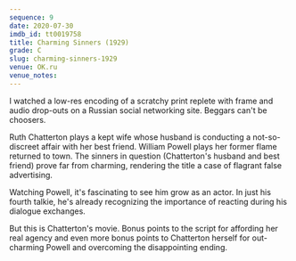 ```yaml
---
sequence: 9
date: 2020-07-30
imdb_id: tt0019758
title: Charming Sinners (1929)
grade: C
slug: charming-sinners-1929
venue: OK.ru
venue_notes:
---
```


I watched a low-res encoding of a scratchy print replete with frame and audio drop-outs on a Russian social networking site. Beggars can't be choosers.

Ruth Chatterton plays a kept wife whose husband is conducting a not-so-discreet affair with her best friend. William Powell plays her former flame returned to town. The sinners in question (Chatterton's husband and best friend) prove far from charming, rendering the title a case of flagrant false advertising.

<!-- end -->

Watching Powell, it's fascinating to see him grow as an actor. In just his fourth talkie, he's already recognizing the importance of reacting during his dialogue exchanges.

But this is Chatterton's movie. Bonus points to the script for affording her real agency and even more bonus points to Chatterton herself for out-charming Powell and overcoming the disappointing ending.
